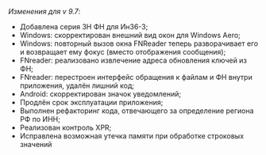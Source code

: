 _Изменения для v 9.7_:
- Добавлена серия ЗН ФН для Ин36-3;
- Windows: скорректирован внешний вид окон для Windows Aero;
- Windows: повторный вызов окна FNReader теперь разворачивает его и возвращает ему фокус (вместо отображения сообщения);
- FNreader: реализовано извлечение адреса обновления ключей из ФН;
- FNreader: перестроен интерфейс обращения к файлам и ФН внутри приложения, удалён лишний код;
- Android: скорректирован значок уведомлений;
- Продлён срок эксплуатации приложения;
- Выполнен рефакторинг кода, отвечающего за определение региона РФ по ИНН;
- Реализован контроль XPR;
- Исправлена возможная утечка памяти при обработке строковых значений
